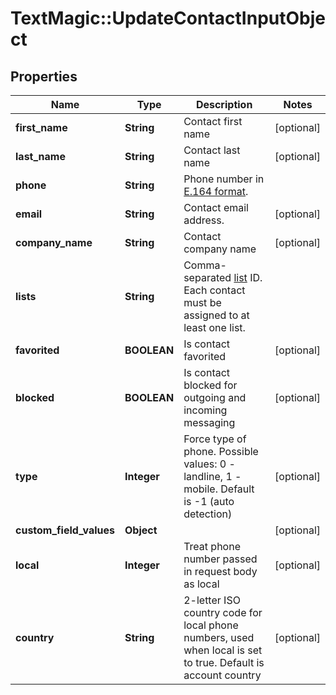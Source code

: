 # TextMagic::UpdateContactInputObject

## Properties
Name | Type | Description | Notes
------------ | ------------- | ------------- | -------------
**first_name** | **String** | Contact first name | [optional] 
**last_name** | **String** | Contact last name | [optional] 
**phone** | **String** | Phone number in [E.164 format](https://en.wikipedia.org/wiki/E.164). | 
**email** | **String** | Contact email address. | [optional] 
**company_name** | **String** | Contact company name | [optional] 
**lists** | **String** | Comma-separated [list](http://docs.textmagictesting.com/section#Lists) ID. Each contact must be assigned to at least one list. | 
**favorited** | **BOOLEAN** | Is contact favorited | [optional] 
**blocked** | **BOOLEAN** | Is contact blocked for outgoing and incoming messaging | [optional] 
**type** | **Integer** | Force type of phone. Possible values: 0 - landline, 1 - mobile. Default is -1 (auto detection) | [optional] 
**custom_field_values** | **Object** |  | [optional] 
**local** | **Integer** | Treat phone number passed in request body as local | [optional] 
**country** | **String** | 2-letter ISO country code for local phone numbers, used when local is  set to true. Default is account country | [optional] 


